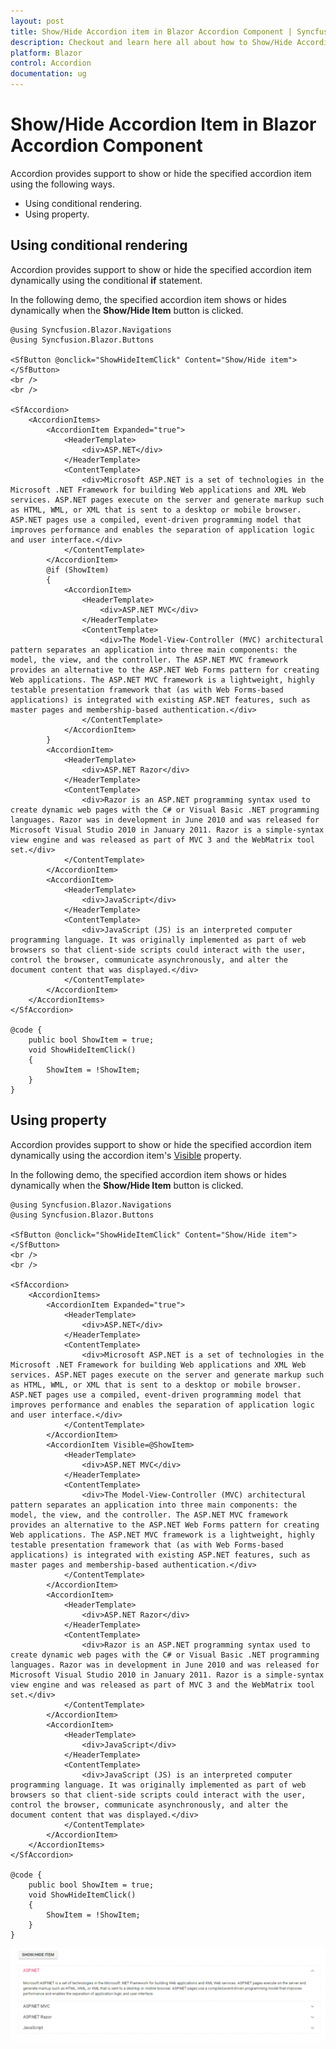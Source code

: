 ```yaml
---
layout: post
title: Show/Hide Accordion item in Blazor Accordion Component | Syncfusion
description: Checkout and learn here all about how to Show/Hide Accordion item in Syncfusion Blazor Accordion component and more.
platform: Blazor
control: Accordion
documentation: ug
---
```


# Show/Hide Accordion Item in Blazor Accordion Component

Accordion provides support to show or hide the specified accordion item using the following ways.

* Using conditional rendering.
* Using property.

## Using conditional rendering

Accordion provides support to show or hide the specified accordion item dynamically using the conditional **if** statement.

In the following demo, the specified accordion item shows or hides dynamically when the **Show/Hide Item** button is clicked.

```cshtml
@using Syncfusion.Blazor.Navigations
@using Syncfusion.Blazor.Buttons

<SfButton @onclick="ShowHideItemClick" Content="Show/Hide item"></SfButton>
<br />
<br />

<SfAccordion>
    <AccordionItems>
        <AccordionItem Expanded="true">
            <HeaderTemplate>
                <div>ASP.NET</div>
            </HeaderTemplate>
            <ContentTemplate>
                <div>Microsoft ASP.NET is a set of technologies in the Microsoft .NET Framework for building Web applications and XML Web services. ASP.NET pages execute on the server and generate markup such as HTML, WML, or XML that is sent to a desktop or mobile browser. ASP.NET pages use a compiled, event-driven programming model that improves performance and enables the separation of application logic and user interface.</div>
            </ContentTemplate>
        </AccordionItem>
        @if (ShowItem)
        {
            <AccordionItem>
                <HeaderTemplate>
                    <div>ASP.NET MVC</div>
                </HeaderTemplate>
                <ContentTemplate>
                    <div>The Model-View-Controller (MVC) architectural pattern separates an application into three main components: the model, the view, and the controller. The ASP.NET MVC framework provides an alternative to the ASP.NET Web Forms pattern for creating Web applications. The ASP.NET MVC framework is a lightweight, highly testable presentation framework that (as with Web Forms-based applications) is integrated with existing ASP.NET features, such as master pages and membership-based authentication.</div>
                </ContentTemplate>
            </AccordionItem>
        }
        <AccordionItem>
            <HeaderTemplate>
                <div>ASP.NET Razor</div>
            </HeaderTemplate>
            <ContentTemplate>
                <div>Razor is an ASP.NET programming syntax used to create dynamic web pages with the C# or Visual Basic .NET programming languages. Razor was in development in June 2010 and was released for Microsoft Visual Studio 2010 in January 2011. Razor is a simple-syntax view engine and was released as part of MVC 3 and the WebMatrix tool set.</div>
            </ContentTemplate>
        </AccordionItem>
        <AccordionItem>
            <HeaderTemplate>
                <div>JavaScript</div>
            </HeaderTemplate>
            <ContentTemplate>
                <div>JavaScript (JS) is an interpreted computer programming language. It was originally implemented as part of web browsers so that client-side scripts could interact with the user, control the browser, communicate asynchronously, and alter the document content that was displayed.</div>
            </ContentTemplate>
        </AccordionItem>
    </AccordionItems>
</SfAccordion>

@code {
    public bool ShowItem = true;
    void ShowHideItemClick()
    {
        ShowItem = !ShowItem;
    }
}
```

## Using property

Accordion provides support to show or hide the specified accordion item dynamically using the accordion item's [Visible](https://help.syncfusion.com/cr/blazor/Syncfusion.Blazor.Navigations.AccordionItem.html#Syncfusion_Blazor_Navigations_AccordionItem_Visible) property.

In the following demo, the specified accordion item shows or hides dynamically when the **Show/Hide Item** button is clicked.

```cshtml
@using Syncfusion.Blazor.Navigations
@using Syncfusion.Blazor.Buttons

<SfButton @onclick="ShowHideItemClick" Content="Show/Hide item"></SfButton>
<br />
<br />

<SfAccordion>
    <AccordionItems>
        <AccordionItem Expanded="true">
            <HeaderTemplate>
                <div>ASP.NET</div>
            </HeaderTemplate>
            <ContentTemplate>
                <div>Microsoft ASP.NET is a set of technologies in the Microsoft .NET Framework for building Web applications and XML Web services. ASP.NET pages execute on the server and generate markup such as HTML, WML, or XML that is sent to a desktop or mobile browser. ASP.NET pages use a compiled, event-driven programming model that improves performance and enables the separation of application logic and user interface.</div>
            </ContentTemplate>
        </AccordionItem>
        <AccordionItem Visible=@ShowItem>
            <HeaderTemplate>
                <div>ASP.NET MVC</div>
            </HeaderTemplate>
            <ContentTemplate>
                <div>The Model-View-Controller (MVC) architectural pattern separates an application into three main components: the model, the view, and the controller. The ASP.NET MVC framework provides an alternative to the ASP.NET Web Forms pattern for creating Web applications. The ASP.NET MVC framework is a lightweight, highly testable presentation framework that (as with Web Forms-based applications) is integrated with existing ASP.NET features, such as master pages and membership-based authentication.</div>
            </ContentTemplate>
        </AccordionItem>
        <AccordionItem>
            <HeaderTemplate>
                <div>ASP.NET Razor</div>
            </HeaderTemplate>
            <ContentTemplate>
                <div>Razor is an ASP.NET programming syntax used to create dynamic web pages with the C# or Visual Basic .NET programming languages. Razor was in development in June 2010 and was released for Microsoft Visual Studio 2010 in January 2011. Razor is a simple-syntax view engine and was released as part of MVC 3 and the WebMatrix tool set.</div>
            </ContentTemplate>
        </AccordionItem>
        <AccordionItem>
            <HeaderTemplate>
                <div>JavaScript</div>
            </HeaderTemplate>
            <ContentTemplate>
                <div>JavaScript (JS) is an interpreted computer programming language. It was originally implemented as part of web browsers so that client-side scripts could interact with the user, control the browser, communicate asynchronously, and alter the document content that was displayed.</div>
            </ContentTemplate>
        </AccordionItem>
    </AccordionItems>
</SfAccordion>

@code {
    public bool ShowItem = true;
    void ShowHideItemClick()
    {
        ShowItem = !ShowItem;
    }
}
```



![Hiding or showing items in Blazor Accordion](../images/blazor-accordion-show-hide-item.gif)
<!-- {% previewsample "https://blazorplayground.syncfusion.com/embed/BNBqtwBQqZTbsVtR?appbar=false&editor=false&result=true&errorlist=false&theme=bootstrap5" %} -->